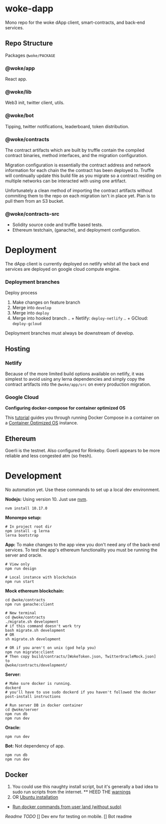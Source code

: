 # woke-dapp
Mono repo for the woke dApp client, smart-contracts, and back-end services. 


## Repo Structure
Packages `@woke/PACKAGE`

### @woke/app
React app.

### @woke/lib
Web3 init, twitter client, utils.

### @woke/bot
Tipping, twitter notifications, leaderboard, token distribution. 

### @woke/contracts 
The contract artifacts which are built by truffle contain the compiled contract
binaries, method interfaces, and the migration configuration.

Migration configuration is essentially the contract address and network
information for each chain the the contract has been deployed to. Truffle
will continually update this build file as you migrate so a contract
residing on multiple networks can be interacted with using one artifact.

Unfortunately a clean method of importing the contract artifacts without
commiting them to the repo on each migration isn't in place yet. Plan is to pull
them from an S3 bucket.

### @woke/contracts-src
* Solidity source code and truffle based tests.
* Ethereum testchain,  (ganache), and deployment configuration.

# Deployment
The dApp client is currently deployed on netlify whilst all the back end
services are deployed on google cloud compute engine.

### Deployment branches
Deploy process
1. Make changes on feature branch
2. Merge into `develop`
3. Merge into `deploy`
4. Merge into hooked branch
.. + Netlify: `deploy-netlify`
.. + GCloud: `deploy-gcloud`

Deployment branches must always be downstream of develop.

## Hosting
### Netlify
Because of the more limited build options available on netlify, it was simplest
to avoid using any lerna dependencies and simply copy the contract artifacts
into the `@woke/app/src` on every production migration.

### Google Cloud

**Configuring docker-compose for container optimized OS**

This [tutorial](https://cloud.google.com/community/tutorials/docker-compose-on-container-optimized-os)
guides you through running Docker Compose in a container on a [Container Optimized
OS](https://cloud.google.com/container-optimized-os/docs/concepts/features-and-benefits) 
instance.

## Ethereum
Goerli is the testnet. Also configured for Rinkeby. Goerli appears to be more
reliable and less congested atm (so fresh).

# Development
No automation yet. Use these commands to set up a local dev environment.

**Nodejs:** 
Using version 10. Just use [nvm](https://github.com/nvm-sh/nvm#installing-and-updating).
```
nvm install 10.17.0
```

**Monorepo setup:**
```
# In project root dir
npm install -g lerna
lerna bootstrap
```

**App:**
To make changes to the app view you don't need any of the back-end services.
To test the app's ethereum functionality you must be running the server and
oracle.

```
# View only
npm run design

# Local instance with blockchain
npm run start

```

**Mock ethereum blockchain:**
```
cd @woke/contracts
npm run ganache:client

# New terminal
cd @woke/contracts
./migrate.sh development
# if this command doesn't work try
bash migrate.sh development
# OR
sh migrate.sh development

# OR if you aren't on unix (god help you)
npm run migrate:client
# Then copy build/contracts/[WokeToken.json, TwitterOracleMock.json] to
@woke/contracts/development/
```

**Server:**

```
# Make sure docker is running.
dockerd
# you'll have to use sudo dockerd if you haven't followed the docker
post-install instructions

# Run server DB in docker container
cd @woke/server
npm run db
npm run dev
```

**Oracle:**
```
npm run dev
```

**Bot:**
Not dependency of app.
```
npm run db
npm run dev
```

## Docker
1. You could use this naughty install script, but it's generally a bad idea to
  sudo run scripts from the internet.
	** HEED THE [warnings](https://docs.docker.com/install/linux/linux-postinstall/)
2. OR [Ubuntu installation](https://docs.docker.com/install/linux/docker-ce/ubuntu/)
* [Run docker commands from user land (without
  sudo)](https://docs.docker.com/install/linux/linux-postinstall/)


*Readme TODO*
[] Dev env for testing on mobile.
[] Bot readme

